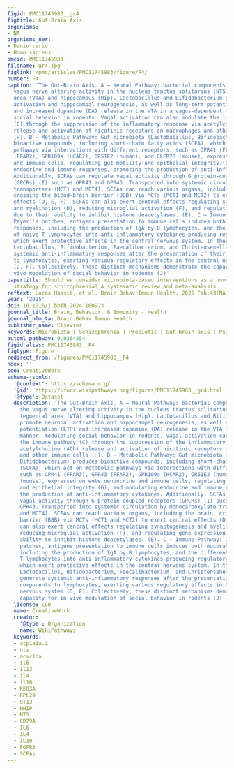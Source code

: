 ```yaml
---
figid: PMC11745983__gr4
figtitle: Gut-Brain Axis
organisms:
- NA
organisms_ner:
- Danio rerio
- Homo sapiens
pmcid: PMC11745983
filename: gr4.jpg
figlink: /pmc/articles/PMC11745983/figure/F4/
number: F4
caption: 'The Gut-Brain Axis. A – Neural Pathway: bacterial components activate the
  vagus nerve altering activity in the nucleus tractus solitarius (NTS), ventral tegmental
  area (VTA) and hippocampus (Hip). Lactobacillus and Bifidobacterium promote neuronal
  activation and hippocampal neurogenesis, as well as long-term potentiation (LTP)
  and increased dopamine (DA) release in the VTA in a vagus-dependent manner, modulating
  social behavior in rodents. Vagal activation can also modulate the immune pathway
  (C) through the suppression of the inflammatory response via acetylcholine (ACh)
  release and activation of nicotinic receptors on macrophages and other immune cells
  (H). B – Metabolic Pathway: Gut microbiota (Lactobacillus, Bifidobacterium) produces
  bioactive compounds, including short-chain fatty acids (SCFA), which act on metabolic
  pathways via interactions with different receptors, such as GPR41 (FFAR3), GPR43
  (FFAR2), GPR109a (HCAR2), OR51E2 (human), and OLFR78 (mouse), expressed on enteroendocrine
  and immune cells, regulating gut motility and epithelial integrity.(G), and modulating
  endocrine and immune responses, promoting the production of anti-inflammatory cytokines.
  Additionally, SCFAs can regulate vagal activity through G protein-coupled receptors
  (GPCRs) (I) such as GPR41 and GPR43. Transported into systemic circulation by monocarboxylate
  transporters (MCT1 and MCT4), SCFAs can reach various organs, including the brain,
  crossing the blood-brain barrier (BBB) via MCTs (MCT1 and MCT2) to exert central
  effects (D, E, F). SCFAs can also exert central effects regulating synaptogenesis
  and myelination (D), reducing microglial activation (F), and regulating gene expression
  due to their ability to inhibit histone deacetylases. (E). C – Immune Pathway: In
  Peyer''s patches, antigens presentation to immune cells induces both mucosal immune
  responses, including the production of IgA by B lymphocytes, and the differentiation
  of naive T lymphocytes into anti-inflammatory cytokines-producing regulatory T lymphocytes,
  which exert protective effects in the central nervous system. In these structures,
  Lactobacillus, Bifidobacterium, Faecalibacterium, and Christensenellaceae can generate
  systemic anti-inflammatory responses after the presentation of their components
  to lymphocytes, exerting various regulatory effects in the central nervous system
  (D, F). Collectively, these distinct mechanisms demonstrate the capacity for in
  vivo modulation of social behavior in rodents (J)'
papertitle: Should we consider microbiota-based interventions as a novel therapeutic
  strategy for schizophrenia? A systematic review and meta-analysis
reftext: Lucas Hassib, et al. Brain Behav Immun Health. 2025 Feb;43(NA).
year: '2025'
doi: 10.1016/j.bbih.2024.100923
journal_title: Brain, Behavior, & Immunity - Health
journal_nlm_ta: Brain Behav Immun Health
publisher_name: Elsevier
keywords: Microbiota | Schizophrenia | Probiotic | Gut-brain axis | Psychosis
automl_pathway: 0.9364554
figid_alias: PMC11745983__F4
figtype: Figure
redirect_from: /figures/PMC11745983__F4
ndex: ''
seo: CreativeWork
schema-jsonld:
  '@context': https://schema.org/
  '@id': https://pfocr.wikipathways.org/figures/PMC11745983__gr4.html
  '@type': Dataset
  description: 'The Gut-Brain Axis. A – Neural Pathway: bacterial components activate
    the vagus nerve altering activity in the nucleus tractus solitarius (NTS), ventral
    tegmental area (VTA) and hippocampus (Hip). Lactobacillus and Bifidobacterium
    promote neuronal activation and hippocampal neurogenesis, as well as long-term
    potentiation (LTP) and increased dopamine (DA) release in the VTA in a vagus-dependent
    manner, modulating social behavior in rodents. Vagal activation can also modulate
    the immune pathway (C) through the suppression of the inflammatory response via
    acetylcholine (ACh) release and activation of nicotinic receptors on macrophages
    and other immune cells (H). B – Metabolic Pathway: Gut microbiota (Lactobacillus,
    Bifidobacterium) produces bioactive compounds, including short-chain fatty acids
    (SCFA), which act on metabolic pathways via interactions with different receptors,
    such as GPR41 (FFAR3), GPR43 (FFAR2), GPR109a (HCAR2), OR51E2 (human), and OLFR78
    (mouse), expressed on enteroendocrine and immune cells, regulating gut motility
    and epithelial integrity.(G), and modulating endocrine and immune responses, promoting
    the production of anti-inflammatory cytokines. Additionally, SCFAs can regulate
    vagal activity through G protein-coupled receptors (GPCRs) (I) such as GPR41 and
    GPR43. Transported into systemic circulation by monocarboxylate transporters (MCT1
    and MCT4), SCFAs can reach various organs, including the brain, crossing the blood-brain
    barrier (BBB) via MCTs (MCT1 and MCT2) to exert central effects (D, E, F). SCFAs
    can also exert central effects regulating synaptogenesis and myelination (D),
    reducing microglial activation (F), and regulating gene expression due to their
    ability to inhibit histone deacetylases. (E). C – Immune Pathway: In Peyer''s
    patches, antigens presentation to immune cells induces both mucosal immune responses,
    including the production of IgA by B lymphocytes, and the differentiation of naive
    T lymphocytes into anti-inflammatory cytokines-producing regulatory T lymphocytes,
    which exert protective effects in the central nervous system. In these structures,
    Lactobacillus, Bifidobacterium, Faecalibacterium, and Christensenellaceae can
    generate systemic anti-inflammatory responses after the presentation of their
    components to lymphocytes, exerting various regulatory effects in the central
    nervous system (D, F). Collectively, these distinct mechanisms demonstrate the
    capacity for in vivo modulation of social behavior in rodents (J)'
  license: CC0
  name: CreativeWork
  creator:
    '@type': Organization
    name: WikiPathways
  keywords:
  - atp1a1a.1
  - nts
  - acvr1ba
  - il6
  - il13
  - il4
  - il10
  - REG3A
  - RPL29
  - ST13
  - HHIP
  - NTS
  - CD79A
  - IL6
  - IL4
  - IL10
  - FGFR3
  - SCFAs
---
```

